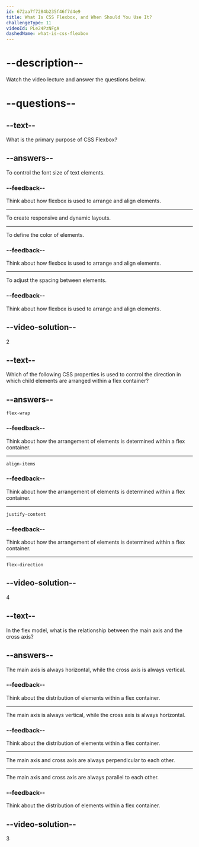 ```yaml
---
id: 672aa7f7284b235f46f7d4e9
title: What Is CSS Flexbox, and When Should You Use It?
challengeType: 11
videoId: PLe24PzNFgA
dashedName: what-is-css-flexbox
---
```


# --description--

Watch the video lecture and answer the questions below.

# --questions--

## --text--

What is the primary purpose of CSS Flexbox?

## --answers--

To control the font size of text elements.

### --feedback--

Think about how flexbox is used to arrange and align elements.

---

To create responsive and dynamic layouts.

---

To define the color of elements.

### --feedback--

Think about how flexbox is used to arrange and align elements.

---

To adjust the spacing between elements.

### --feedback--

Think about how flexbox is used to arrange and align elements.

## --video-solution--

2

## --text--

Which of the following CSS properties is used to control the direction in which child elements are arranged within a flex container?

## --answers--

`flex-wrap`

### --feedback--

Think about how the arrangement of elements is determined within a flex container.

---

`align-items`

### --feedback--

Think about how the arrangement of elements is determined within a flex container.

---

`justify-content`

### --feedback--

Think about how the arrangement of elements is determined within a flex container.

---

`flex-direction`

## --video-solution--

4

## --text--

In the flex model, what is the relationship between the main axis and the cross axis?

## --answers--

The main axis is always horizontal, while the cross axis is always vertical.

### --feedback--

Think about the distribution of elements within a flex container.

---

The main axis is always vertical, while the cross axis is always horizontal.

### --feedback--

Think about the distribution of elements within a flex container.

---

The main axis and cross axis are always perpendicular to each other.

---

The main axis and cross axis are always parallel to each other.

### --feedback--

Think about the distribution of elements within a flex container.

## --video-solution--

3
